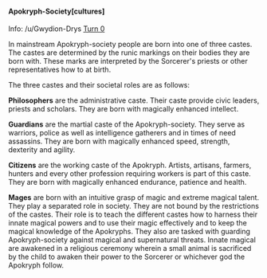 #### Apokryph-Society[cultures]

Info: /u/Gwydion-Drys [Turn 0](/r/GodhoodWB/comments/fr5ib1/endless_pantheon_turn_3/fluaeng/)

In mainstream Apokryph-society people are born into one of three castes. The castes are determined by the runic markings on their bodies they are born with. These marks are interpreted by the Sorcerer's priests or other representatives how to at birth.

The three castes and their societal roles are as follows:

**Philosophers** are the administrative caste. Their caste provide civic leaders, priests and scholars. They are born with magically enhanced intellect.

**Guardians** are the martial caste of the Apokryph-society. They serve as warriors, police as well as intelligence gatherers and in times of need assassins. They are born with magically enhanced speed, strength, dexterity and agility.

**Citizens** are the working caste of the Apokryph. Artists, artisans, farmers, hunters and every other profession requiring workers is part of this caste. They are born with magically enhanced endurance, patience and health.

**Mages** are born with an intuitive grasp of magic and extreme magical talent. They play a separated role in society. They are not bound by the restrictions of the castes. Their role is to teach the different castes how to harness their innate magical powers and to use their magic effectively and to keep the magical knowledge of the Apokryphs. They also are tasked with guarding Apokryph-society against magical and supernatural threats.
Innate magical are awakened in a religious ceremony wherein a small animal is sacrificed by the child to awaken their power to the Sorcerer or whichever god the Apokryph follow.

